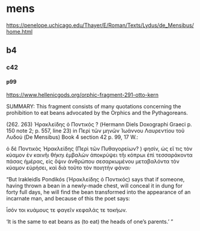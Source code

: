 
# mens

https://penelope.uchicago.edu/Thayer/E/Roman/Texts/Lydus/de_Mensibus/home.html

## b4
### c42
#### p99

https://www.hellenicgods.org/orphic-fragment-291-otto-kern

SUMMARY: This fragment consists of many quotations concerning the prohibition to eat beans advocated by the Orphics and the Pythagoreans.

(262. 263) Ἡρακλείδης ὁ Ποντικός ? (Hermann Diels Doxographi Graeci p. 150 note 2; p. 557, line 23) in Περὶ τῶν μηνῶν Ἰωάννου Λαυρεντίου τοῦ Λυδού (De Mensibus) Book 4 section 42 p. 99, 17 W.:

ὁ δὲ Ποντικὸς Ἡρακλείδης (Περὶ τῶν Πυθαγορείων? ) φησίν, ὡς εἴ τις τὸν κύαμον ἐν καινῆι θήκηι ἐμβαλὼν ἀποκρύψει τῆι κόπρωι ἐπὶ τεσσαράκοντα πάσας ἡμέρας, εἰς ὄψιν ἀνθρώπου σεσαρκωμένου μεταβαλόντα τὸν κύαμον εὑρήσει, καὶ διὰ τοῦτο τὸν ποιητὴν φάναι·

“But Irakleidîs Pondikós (Ἡρακλείδης ὁ Ποντικός) says that if someone, having thrown a bean in a newly-made chest, will conceal it in dung for forty full days, he will find the bean transformed into the appearance of an incarnate man, and because of this the poet says:

ἶσόν τοι κυάμους τε φαγεῖν κεφαλάς τε τοκήων.

‘It is the same to eat beans as (to eat) the heads of one’s parents.’ ”